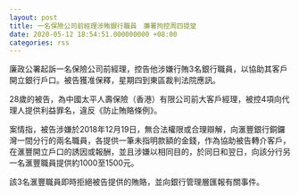 ```yaml
---
layout: post
title: 一名保險公司前經理涉賄銀行職員　廉署拘控周四提堂
date: 2020-05-12 18:54:51.000000000 +08:00
categories: rss
---
```


廉政公署起訴一名保險公司前經理，控告他涉嫌行賄3名銀行職員，以協助其客戶開立銀行戶口。被告獲准保釋，星期四到東區裁判法院應訊。

28歲的被告，為中國太平人壽保險（香港）有限公司前大客戶經理，被控4項向代理人提供利益罪名，違反《防止賄賂條例》。

案情指，被告涉嫌於2018年12月19日，無合法權限或合理辯解，向滙豐銀行銅鑼灣一間分行的兩名職員，各提供一筆未指明款額的金錢，作為協助被告轉介客戶，在滙豐開立戶口的誘因或報酬，並且涉嫌以相同目的，於同日和翌日，向該分行另一名滙豐職員提供約1000至1500元。

該3名滙豐職員即時拒絕被告提供的賄賂，並向銀行管理層匯報有關事件。
